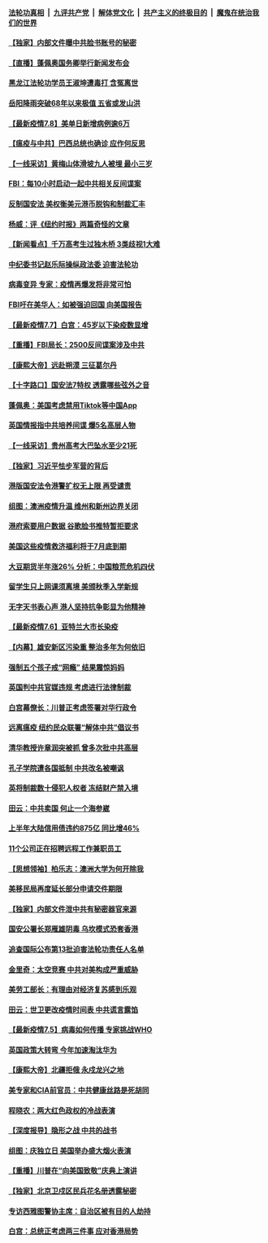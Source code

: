 ####  [法轮功真相](../../../../basic/blob/master/README.md?t=07090002) &nbsp;|&nbsp; [九评共产党](../../../../9ping.md/blob/master/README.md?t=07090002) &nbsp;|&nbsp; [解体党文化](../../../../jtdwh.md/blob/master/README.md?t=07090002)  &nbsp;|&nbsp; [共产主义的终极目的](../../../../gczydzjmd.md/blob/master/README.md?t=07090002) &nbsp;|&nbsp; [魔鬼在统治我们的世界](../../../../mgztzwmdsj.md/blob/master/README.md?t=07090002) 

#### [【独家】内部文件曝中共脸书账号的秘密](../pages/nf4514/n12232591.md?t=07090002) 

#### [【直播】蓬佩奥国务卿举行新闻发布会](../pages/nf4514/n12239794.md?t=07090002) 

#### [黑龙江法轮功学员王淑坤遭毒打 含冤离世](../pages/nf4514/n12241087.md?t=07090002) 

#### [岳阳降雨突破68年以来极值 五省或发山洪](../pages/nf4514/n12241006.md?t=07090002) 

#### [【最新疫情7.8】美单日新增病例逾6万](../pages/nf4514/n12239975.md?t=07090002) 

#### [【瘟疫与中共】巴西总统也确诊 应作何反思](../pages/nf4514/n12240166.md?t=07090002) 

#### [【一线采访】黄梅山体滑坡九人被埋 最小三岁](../pages/nf4514/n12240553.md?t=07090002) 

#### [FBI：每10小时启动一起中共相关反间谍案](../pages/nf4514/n12239799.md?t=07090002) 

#### [反制国安法 美权衡美元港币脱钩和制裁汇丰](../pages/nf4514/n12240249.md?t=07090002) 

#### [杨威：评《纽约时报》两篇奇怪的文章](../pages/nf4514/n12240007.md?t=07090002) 

#### [【新闻看点】千万高考生过独木桥 3类歧视1大难](../pages/nf4514/n12239936.md?t=07090002) 

#### [中纪委书记赵乐际操纵政法委 迫害法轮功](../pages/nf4514/n12238617.md?t=07090002) 

#### [病毒变异 专家：疫情再爆发将非常可怕](../pages/nf4514/n12239876.md?t=07090002) 

#### [FBI吁在美华人：如被强迫回国 向美国报告](../pages/nf4514/n12239450.md?t=07090002) 

#### [【最新疫情7.7】白宫：45岁以下染疫数显增](../pages/nf4514/n12237581.md?t=07090002) 

#### [【重播】FBI局长：2500反间谍案涉及中共](../pages/nf4514/n12236620.md?t=07090002) 

#### [【康熙大帝】远赴朔漠 三征葛尔丹](../pages/nf4514/n12141489.md?t=07090002) 

#### [【十字路口】国安法7特权 透露哪些弦外之音](../pages/nf4514/n12237770.md?t=07090002) 

#### [蓬佩奥：美国考虑禁用Tiktok等中国App](../pages/nf4514/n12238644.md?t=07090002) 

#### [英国情报指中共培养间谍 爆5名高层人物](../pages/nf4514/n12238557.md?t=07090002) 

#### [【一线采访】贵州高考大巴坠水至少21死](../pages/nf4514/n12238373.md?t=07090002) 

#### [【独家】习近平怯步军营的背后](../pages/nf4514/n12231462.md?t=07090002) 

#### [港版国安法令港警扩权无上限 再受谴责](../pages/nf4514/n12238249.md?t=07090002) 

#### [组图：澳洲疫情升温 维州和新州边界关闭](../pages/nf4514/n12236420.md?t=07090002) 

#### [港府索要用户数据 谷歌脸书推特暂拒要求](../pages/nf4514/n12237681.md?t=07090002) 

#### [美国这些疫情救济福利将于7月底到期](../pages/nf4514/n12237422.md?t=07090002) 

#### [大豆期货半年涨26% 分析：中国粮荒危机四伏](../pages/nf4514/n12237310.md?t=07090002) 

#### [留学生只上网课须离境 美颁秋季入学新规](../pages/nf4514/n12237306.md?t=07090002) 

#### [无字天书表心声 港人坚持抗争彰显为他精神](../pages/nf4514/n12237325.md?t=07090002) 

#### [【最新疫情7.6】亚特兰大市长染疫](../pages/nf4514/n12229038.md?t=07090002) 

#### [【内幕】雄安新区污染重 整治多年为何依旧](../pages/nf4514/n12229945.md?t=07090002) 

#### [强制五个孩子戒“网瘾” 结果震惊妈妈](../pages/nf4514/n12237076.md?t=07090002) 

#### [英国判中共官媒违规 考虑进行法律制裁](../pages/nf4514/n12236722.md?t=07090002) 

#### [白宫幕僚长：川普正考虑签署对华行政令](../pages/nf4514/n12236557.md?t=07090002) 

#### [远离瘟疫 纽约民众联署“解体中共”倡议书](../pages/nf4514/n12235230.md?t=07090002) 

#### [清华教授许章润突被抓 曾多次批中共高层](../pages/nf4514/n12236051.md?t=07090002) 

#### [孔子学院遭各国抵制 中共改名被嘲讽](../pages/nf4514/n12235343.md?t=07090002) 

#### [英将制裁数十侵犯人权者 冻结财产禁入境](../pages/nf4514/n12235718.md?t=07090002) 

#### [田云：中共卖国 何止一个海参崴](../pages/nf4514/n12235165.md?t=07090002) 

#### [上半年大陆信用债违约875亿 同比增46%](../pages/nf4514/n12234787.md?t=07090002) 

#### [11个公司正在招聘远程工作兼职员工](../pages/nf4514/n12231354.md?t=07090002) 

#### [【思想领袖】柏乐志：澳洲大学为何开除我](../pages/nf4514/n12174002.md?t=07090002) 

#### [美移民局再度延长部分申请交件期限](../pages/nf4514/n12234882.md?t=07090002) 

#### [【独家】内部文件泄中共有秘密器官来源](../pages/nf4514/n12223286.md?t=07090002) 

#### [国安公署长郑雁雄阴毒 乌坎模式恐套香港](../pages/nf4514/n12234848.md?t=07090002) 

#### [追查国际公布第13批迫害法轮功责任人名单](../pages/nf4514/n12234695.md?t=07090002) 

#### [金里奇：太空竞赛 中共对美构成严重威胁](../pages/nf4514/n12234710.md?t=07090002) 

#### [美劳工部长：有理由对经济复苏感到乐观](../pages/nf4514/n12234411.md?t=07090002) 

#### [田云：世卫更改疫情时间表 中共谎言露馅](../pages/nf4514/n12233381.md?t=07090002) 

#### [【最新疫情7.5】病毒如何传播 专家挑战WHO](../pages/nf4514/n12229032.md?t=07090002) 

#### [英国政策大转弯 今年加速淘汰华为](../pages/nf4514/n12234119.md?t=07090002) 

#### [【康熙大帝】北疆拒俄 永戍龙兴之地](../pages/nf4514/n12138633.md?t=07090002) 

#### [美专家和CIA前官员：中共健康丝路是死胡同](../pages/nf4514/n12217750.md?t=07090002) 

#### [程晓农：两大红色政权的冷战表演](../pages/nf4514/n12233855.md?t=07090002) 

#### [【深度报导】隐形之战 中共的战书](../pages/nf4514/n12200980.md?t=07090002) 

#### [组图：庆独立日 美国举办盛大烟火表演](../pages/nf4514/n12233243.md?t=07090002) 

#### [【重播】川普在“向美国致敬”庆典上演讲](../pages/nf4514/n12232497.md?t=07090002) 

#### [【独家】北京卫戍区民兵花名册透露秘密](../pages/nf4514/n12165121.md?t=07090002) 

#### [专访西雅图警协主席：自治区被有目的人劫持](../pages/nf4514/n12232937.md?t=07090002) 

#### [白宫：总统正考虑两三件事 应对香港局势](../pages/nf4514/n12232772.md?t=07090002) 


